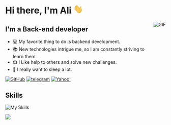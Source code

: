 # Hi there, I'm Ali  <img width="30px" src="https://github.com/SatYu26/SatYu26/raw/master/Assets/Hi.gif" />

<img align="right" alt="GIF" height="190px" src="https://octodex.github.com/images/Fintechtocat.png" />

## I'm a Back-end developer

- 💻 My favorite thing to do is backend development.
- 📚 New technologies intrigue me, so I am constantly striving to learn them.
- 📺 I Like help to others and solve new challenges.
- 🔴 I really want to sleep a lot.

[![GitHub](https://img.shields.io/badge/GitHub-100000?style=for-the-badge&logo=github&logoColor=white)](https://github.com/alissn)
[![telegram](https://img.shields.io/badge/Telegram-blue?style=for-the-badge&logo=telegram&logoColor=white&link=https://t.me/ssn96/)](https://t.me/ssn96/)
[![Yahoo!](https://img.shields.io/badge/Yahoo!-6001D2?style=for-the-badge&logo=Yahoo!&logoColor=white)](mailto:a_s47_1@yahoo.com)

## Skills
![My Skills](https://skillicons.dev/icons?i=php,laravel,mysql,regex,docker,git,graphql,jquery,js&theme=dark)


<img src="https://imgur.com/rilHVxA.png"/>
